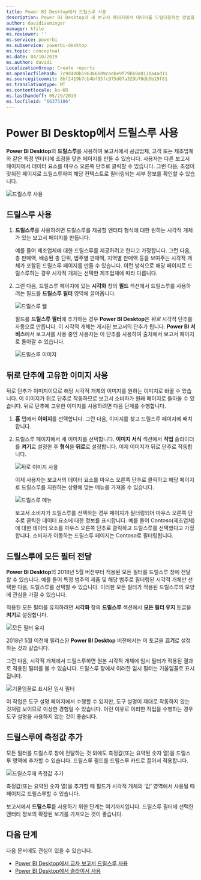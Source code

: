 ```yaml
---
title: Power BI Desktop에서 드릴스루 사용
description: Power BI Desktop의 새 보고서 페이지에서 데이터를 드릴다운하는 방법을 알아봅니다.
author: davidiseminger
manager: kfile
ms.reviewer: ''
ms.service: powerbi
ms.subservice: powerbi-desktop
ms.topic: conceptual
ms.date: 04/10/2019
ms.author: davidi
LocalizationGroup: Create reports
ms.openlocfilehash: 7c9d400b196366609caebe9f79bb9a8130a4ad11
ms.sourcegitcommit: 8bf2419b7cb4bf95fc975d07a329b78db5b19f81
ms.translationtype: MT
ms.contentlocale: ko-KR
ms.lasthandoff: 05/29/2019
ms.locfileid: "66375186"
---
```

# <a name="use-drillthrough-in-power-bi-desktop"></a>Power BI Desktop에서 드릴스루 사용
**Power BI Desktop**의 **드릴스루**를 사용하여 보고서에서 공급업체, 고객 또는 제조업체와 같은 특정 엔터티에 초점을 맞춘 페이지를 만들 수 있습니다. 사용자는 다른 보고서 페이지에서 데이터 요소를 마우스 오른쪽 단추로 클릭할 수 있습니다. 그런 다음, 초점이 맞춰진 페이지로 드릴스루하여 해당 컨텍스트로 필터링되는 세부 정보를 확인할 수 있습니다.

![드릴스루 사용](media/desktop-drillthrough/drillthrough_01.png)

## <a name="using-drillthrough"></a>드릴스루 사용
1. **드릴스루**를 사용하려면 드릴스루를 제공할 엔터티 형식에 대한 원하는 시각적 개체가 있는 보고서 페이지를 만듭니다. 

    예를 들어 제조업체에 대한 드릴스루를 제공하려고 한다고 가정합니다. 그런 다음, 총 판매액, 배송된 총 단위, 범주별 판매액, 지역별 판매액 등을 보여주는 시각적 개체가 포함된 드릴스루 페이지를 만들 수 있습니다. 이런 방식으로 해당 페이지로 드릴스루하는 경우 시각적 개체는 선택한 제조업체에 따라 다릅니다.

2. 그런 다음, 드릴스루 페이지에 있는 **시각화** 창의 **필드** 섹션에서 드릴스루를 사용하려는 필드를 **드릴스루 필터** 영역에 끌어옵니다.

    ![드릴스루 웰](media/desktop-drillthrough/drillthrough_02.png)

    필드를 **드릴스루 필터**에 추가하는 경우 **Power BI Desktop**은 *뒤로* 시각적 단추를 자동으로 만듭니다. 이 시각적 개체는 게시된 보고서의 단추가 됩니다. **Power BI 서비스**에서 보고서를 사용 중인 사용자는 이 단추를 사용하여 출처에서 보고서 페이지로 돌아갈 수 있습니다.

    ![드릴스루 이미지](media/desktop-drillthrough/drillthrough_03.png)

## <a name="use-your-own-image-for-a-back-button"></a>뒤로 단추에 고유한 이미지 사용    
 뒤로 단추가 이미지이므로 해당 시각적 개체의 이미지를 원하는 이미지로 바꿀 수 있습니다. 이 이미지가 뒤로 단추로 작동하므로 보고서 소비자가 원래 페이지로 돌아올 수 있습니다. 뒤로 단추에 고유한 이미지를 사용하려면 다음 단계를 수행합니다.

1. **홈** 탭에서 **이미지**를 선택합니다. 그런 다음, 이미지를 찾고 드릴스루 페이지에 배치합니다.

2. 드릴스루 페이지에서 새 이미지를 선택합니다. **이미지 서식** 섹션에서 **작업** 슬라이더를 **켜기**로 설정한 후 **형식**을 **뒤로**로 설정합니다. 이제 이미지가 뒤로 단추로 작동합니다.

    ![뒤로 이미지 사용](media/desktop-drillthrough/drillthrough_05.png)

    
     이제 사용자는 보고서의 데이터 요소를 마우스 오른쪽 단추로 클릭하고 해당 페이지로 드릴스루를 지원하는 상황에 맞는 메뉴를 가져올 수 있습니다. 

    ![드릴스루 메뉴](media/desktop-drillthrough/drillthrough_04.png)

    보고서 소비자가 드릴스루를 선택하는 경우 페이지가 필터링되어 마우스 오른쪽 단추로 클릭한 데이터 요소에 대한 정보를 표시합니다. 예를 들어 Contoso(제조업체)에 대한 데이터 요소를 마우스 오른쪽 단추로 클릭하고 드릴스루를 선택했다고 가정합니다. 소비자가 이동하는 드릴스루 페이지는 Contoso로 필터링됩니다.

## <a name="pass-all-filters-in-drillthrough"></a>드릴스루에 모든 필터 전달

**Power BI Desktop**의 2018년 5월 버전부터 적용된 모든 필터를 드릴스루 창에 전달할 수 있습니다. 예를 들어 특정 범주의 제품 및 해당 범주로 필터링된 시각적 개체만 선택한 다음, 드릴스루를 선택할 수 있습니다. 이러한 모든 필터가 적용된 드릴스루의 모양에 관심을 가질 수 있습니다.

적용된 모든 필터를 유지하려면 **시각화** 창의 **드릴스루** 섹션에서 **모든 필터 유지** 토글을 **켜기**로 설정합니다. 

![모든 필터 유지](media/desktop-drillthrough/drillthrough_06.png)

2018년 5월 이전에 릴리스된 **Power BI Desktop** 버전에서는 이 토글을 **끄기**로 설정하는 것과 같습니다.

그런 다음, 시각적 개체에서 드릴스루하면 원본 시각적 개체에 임시 필터가 적용된 결과로 적용된 필터를 볼 수 있습니다. 드릴스루 창에서 이러한 임시 필터는 기울임꼴로 표시됩니다. 

![기울임꼴로 표시된 임시 필터](media/desktop-drillthrough/drillthrough_07.png)

이 작업은 도구 설명 페이지에서 수행할 수 있지만, 도구 설명이 제대로 작동하지 않는 것처럼 보이므로 이상한 경험일 수 있습니다. 이런 이유로 이러한 작업을 수행하는 경우 도구 설명을 사용하지 않는 것이 좋습니다.

## <a name="add-a-measure-to-drillthrough"></a>드릴스루에 측정값 추가

모든 필터를 드릴스루 창에 전달하는 것 외에도 측정값(또는 요약된 숫자 열)을 드릴스루 영역에 추가할 수 있습니다. 드릴스루 필드를 드릴스루 카드로 끌어서 적용합니다. 

![드릴스루에 측정값 추가](media/desktop-drillthrough/drillthrough_08.png)

측정값(또는 요약된 숫자 열)을 추가할 때 필드가 시각적 개체의 ‘값’ 영역에서 사용될 때 페이지로 드릴스루할 수 있습니다. 

보고서에서 **드릴스루**를 사용하기 위한 단계는 여기까지입니다. 드릴스루 필터에 선택한 엔터티 정보의 확장된 보기를 가져오는 것이 좋습니다.

## <a name="next-steps"></a>다음 단계

다음 문서에도 관심이 있을 수 있습니다.

* [Power BI Desktop에서 교차 보고서 드릴스루 사용](desktop-cross-report-drill-through.md)
* [Power BI Desktop에서 슬라이서 사용](visuals/power-bi-visualization-slicers.md)

